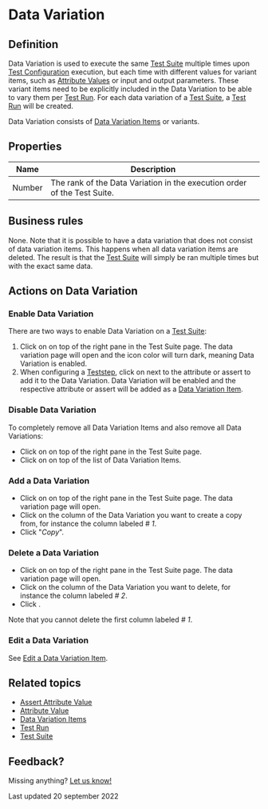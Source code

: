 # Data Variation



## Definition

Data Variation is used to execute the same [Test Suite](test-suite) multiple times upon [Test Configuration](test-configuration) execution, but each time with different values for variant items, such as [Attribute Values](attribute-value) or input and output parameters. These variant items need to be explicitly included in the Data Variation to be able to vary them per [Test Run](test-run). For each data variation of a [Test Suite](test-suite), a [Test Run](test-run) will be created.
 
Data Variation consists of [Data Variation Items](datavariation-item) or variants.

## Properties
| Name | Description |
| ----------- | ----------- |
| Number | The rank of the Data Variation in the execution order of the Test Suite. |

## Business rules

None. 
Note that it is possible to have a data variation that does not consist of data variation items. This happens when all data variation items are deleted. The result is that the [Test Suite](test-suite) will simply be ran multiple times but with the exact same data.

## Actions on Data Variation

### Enable Data Variation
There are two ways to enable Data Variation on a [Test Suite](test-suite):
1. Click on <i class="fas fa-table"></i> on top of the right pane in the Test Suite page. The data variation page will open and the icon color will turn dark, meaning Data Variation is enabled.
2. When configuring a [Teststep](teststep), click on <i class="fas fa-table"></i> next to the attribute or assert to add it to the Data Variation. Data Variation will be enabled and the respective attribute or assert will be added as a [Data Variation Item](datavariation-item).

### Disable Data Variation
To completely remove all Data Variation Items and also remove all Data Variations:
- Click on <i class="fas fa-table"></i> on top of the right pane in the Test Suite page.
- Click on <i class="fas fa-trash-alt"></i> on top of the list of Data Variation Items.

### Add a Data Variation
- Click on <i class="fas fa-table"></i> on top of the right pane in the Test Suite page. The data variation page will open.
- Click on the column of the Data Variation you want to create a copy from, for instance the column labeled *# 1*. 
- Click "*Copy*".

### Delete a Data Variation
- Click on <i class="fas fa-table"></i> on top of the right pane in the Test Suite page. The data variation page will open.
- Click on the column of the Data Variation you want to delete, for instance the column labeled *# 2*. 
- Click <i class="fas fa-trash-alt"></i>.

Note that you cannot delete the first column labeled *# 1*.

### Edit a Data Variation
See [Edit a Data Variation Item](datavariation-item#edit-a-data-variation-item).

## Related topics
- [Assert Attribute Value](assert-attribute-value)
- [Attribute Value](attribute-value)
- [Data Variation Items](datavariation-item)
- [Test Run](test-run)
- [Test Suite](test-suite)

## Feedback?
Missing anything? [Let us know!](mailto:support@menditect.com)

Last updated 20 september 2022